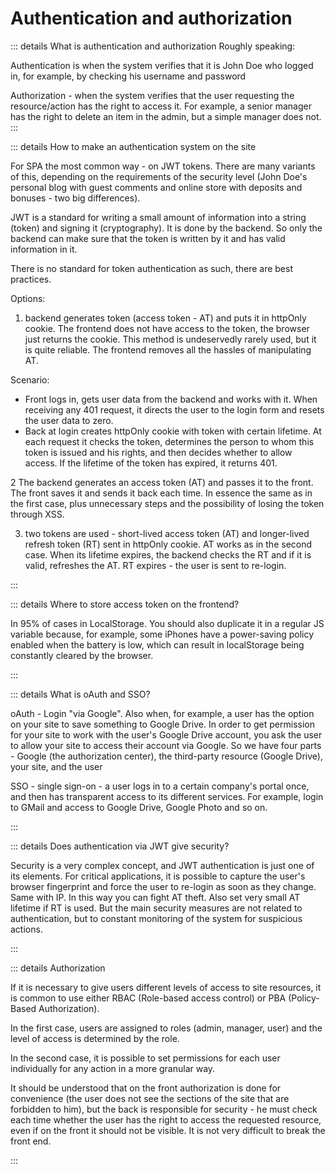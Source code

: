 # Authentication and authorization

::: details What is authentication and authorization
Roughly speaking:

Authentication is when the system verifies that it is John Doe who logged in, for example, by checking his username and password

Authorization - when the system verifies that the user requesting the resource/action has the right to access it. For example, a senior manager has the right to delete an item in the admin, but a simple manager does not.
:::

::: details How to make an authentication system on the site

For SPA the most common way - on JWT tokens. There are many variants of this, depending on the requirements of the security level (John Doe's personal blog with guest comments and online store with deposits and bonuses - two big differences).

JWT is a standard for writing a small amount of information into a string (token) and signing it (cryptography). It is done by the backend. So only the backend can make sure that the token is written by it and has valid information in it.

There is no standard for token authentication as such, there are best practices.

Options:

1. backend generates token (access token - AT) and puts it in httpOnly cookie. The frontend does not have access to the token, the browser just returns the cookie. This method is undeservedly rarely used, but it is quite reliable. The frontend removes all the hassles of manipulating AT.

Scenario:

- Front logs in, gets user data from the backend and works with it. When receiving any 401 request, it directs the user to the login form and resets the user data to zero.
- Back at login creates httpOnly cookie with token with certain lifetime. At each request it checks the token, determines the person to whom this token is issued and his rights, and then decides whether to allow access. If the lifetime of the token has expired, it returns 401.

2 The backend generates an access token (AT) and passes it to the front. The front saves it and sends it back each time. In essence the same as in the first case, plus unnecessary steps and the possibility of losing the token through XSS.

3. two tokens are used - short-lived access token (AT) and longer-lived refresh token (RT) sent in httpOnly cookie. AT works as in the second case. When its lifetime expires, the backend checks the RT and if it is valid, refreshes the AT. RT expires - the user is sent to re-login.

:::

::: details Where to store access token on the frontend?

In 95% of cases in LocalStorage. You should also duplicate it in a regular JS variable because, for example, some iPhones have a power-saving policy enabled when the battery is low, which can result in localStorage being constantly cleared by the browser.

:::

::: details What is oAuth and SSO?

oAuth - Login "via Google". Also when, for example, a user has the option on your site to save something to Google Drive. In order to get permission for your site to work with the user's Google Drive account, you ask the user to allow your site to access their account via Google. So we have four parts - Google (the authorization center), the third-party resource (Google Drive), your site, and the user

SSO - single sign-on - a user logs in to a certain company's portal once, and then has transparent access to its different services. For example, login to GMail and access to Google Drive, Google Photo and so on.

:::

::: details Does authentication via JWT give security?

Security is a very complex concept, and JWT authentication is just one of its elements. For critical applications, it is possible to capture the user's browser fingerprint and force the user to re-login as soon as they change. Same with IP. In this way you can fight AT theft. Also set very small AT lifetime if RT is used. But the main security measures are not related to authentication, but to constant monitoring of the system for suspicious actions.

:::

::: details Authorization

If it is necessary to give users different levels of access to site resources, it is common to use either RBAC (Role-based access control) or PBA (Policy-Based Authorization).

In the first case, users are assigned to roles (admin, manager, user) and the level of access is determined by the role.

In the second case, it is possible to set permissions for each user individually for any action in a more granular way.

It should be understood that on the front authorization is done for convenience (the user does not see the sections of the site that are forbidden to him), but the back is responsible for security - he must check each time whether the user has the right to access the requested resource, even if on the front it should not be visible. It is not very difficult to break the front end.

:::
